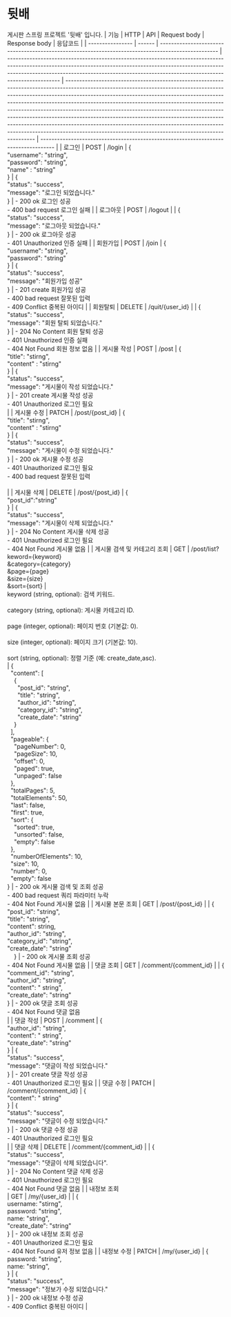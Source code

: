 # 뒷배
게시판 스프링 프로젝트 '뒷배' 입니다.
| 기능               | HTTP   | API                                                                                                 | Request body                                                                                                                                                                                                                                                  | Response body                                                                                                                                                                                                                                                                                                                                                                                                                                                                                                                                                                                                                         | 응답코드                                                                                |
| ---------------- | ------ | --------------------------------------------------------------------------------------------------- | ------------------------------------------------------------------------------------------------------------------------------------------------------------------------------------------------------------------------------------------------------------- | ------------------------------------------------------------------------------------------------------------------------------------------------------------------------------------------------------------------------------------------------------------------------------------------------------------------------------------------------------------------------------------------------------------------------------------------------------------------------------------------------------------------------------------------------------------------------------------------------------------------------------------- | ----------------------------------------------------------------------------------- |
| 로그인              | POST   | /login                                                                                              | {<br>"username": "string",<br>"password": "string",<br>"name" : "string"<br>}                                                                                                                                                                                 | {<br>"status": "success",<br>  "message": "로그인 되었습니다."<br>}                                                                                                                                                                                                                                                                                                                                                                                                                                                                                                                                                                           | - 200 ok 로그인 성공<br>- 400 bad request 로그인 실패                                         |
| 로그아웃             | POST   | /logout                                                                                             |                                                                                                                                                                                                                                                               | {<br>"status": "success",<br>  "message": "로그아웃 되었습니다."<br>}                                                                                                                                                                                                                                                                                                                                                                                                                                                                                                                                                                          | - 200 ok 로그아웃 성공<br>- 401 Unauthorized 인증 실패                                        |
| 회원가입             | POST   | /join                                                                                               | {<br>  "username": "string",<br>  "password": "string"<br>}                                                                                                                                                                                                   | {<br>"status": "success",<br>  "message": "회원가입 성공"<br>}                                                                                                                                                                                                                                                                                                                                                                                                                                                                                                                                                                              | - 201 create 회원가입 성공<br>- 400 bad request 잘못된 입력<br>- 409 Conflict 중복된 아이디          |
| 회원탈퇴             | DELETE | /quit/{user_id}                                                                                     |                                                                                                                                                                                                                                                               | {<br>"status": "success",<br>  "message": "회원 탈퇴 되었습니다."<br>}                                                                                                                                                                                                                                                                                                                                                                                                                                                                                                                                                                         | - 204 No  Content 회원 탈퇴 성공<br>- 401 Unauthorized 인증 실패<br>- 404 Not Found  회원 정보 없음 |
| 게시물 작성           | POST   | /post                                                                                               | {<br>"title": "stirng",<br>"content" : "stirng"<br>}                                                                                                                                                                                                          | {<br>"status": "success",<br>  "message": "게시물이 작성 되었습니다."<br>}                                                                                                                                                                                                                                                                                                                                                                                                                                                                                                                                                                       | - 201 create 게시물 작성 성공<br>- 401 Unauthorized 로그인 필요<br>                             |
| 게시물 수정           | PATCH  | /post/{post_id}                                                                                     | {<br>"title": "stirng",<br>"content" : "stirng"<br>}                                                                                                                                                                                                          | {<br>"status": "success",<br>  "message": "게시물이 수정 되었습니다."<br>}                                                                                                                                                                                                                                                                                                                                                                                                                                                                                                                                                                       | - 200 ok 게시물 수정 성공<br>- 401 Unauthorized 로그인 필요<br>- 400 bad request 잘못된 입력<br><br> |
| 게시물 삭제           | DELETE | /post/{post_id}                                                                                     | {<br>"post_id":"string"<br>}                                                                                                                                                                                                                                  | {<br>"status": "success",<br>  "message": "게시물이 삭제 되었습니다."<br>}                                                                                                                                                                                                                                                                                                                                                                                                                                                                                                                                                                       | - 204 No  Content 게시물 삭제 성공<br>- 401 Unauthorized 로그인 필요<br>- 404 Not Found 게시물 없음  |
| 게시물 검색 및 카테고리 조회 | GET    | /post/list?keword={keyword}<br>&category={category}<br>&page={page}<br>&size={size}<br>&sort={sort} | <br>keyword (string, optional): 검색 키워드.<br><br>category (string, optional): 게시물 카테고리 ID.<br><br>page (integer, optional): 페이지 번호 (기본값: 0).<br><br>size (integer, optional): 페이지 크기 (기본값: 10).<br><br>sort (string, optional): 정렬 기준 (예: create_date,asc).<br> | {<br>  "content": [<br>    {<br>      "post_id": "string",<br>      "title": "string",<br>      "author_id": "string",<br>      "category_id": "string",<br>      "create_date": "string"<br>    }<br>  ],<br>  "pageable": {<br>    "pageNumber": 0,<br>    "pageSize": 10,<br>    "offset": 0,<br>    "paged": true,<br>    "unpaged": false<br>  },<br>  "totalPages": 5,<br>  "totalElements": 50,<br>  "last": false,<br>  "first": true,<br>  "sort": {<br>    "sorted": true,<br>    "unsorted": false,<br>    "empty": false<br>  },<br>  "numberOfElements": 10,<br>  "size": 10,<br>  "number": 0,<br>  "empty": false<br>} | - 200 ok 게시물 검색 및 조회 성공<br>- 400 bad request 쿼리 파라미터 누락<br>- 404 Not Found 게시물 없음   |
| 게시물 본문 조회        | GET    | /post/{post_id}                                                                                     |                                                                                                                                                                                                                                                               | {<br>"post_id": "string",<br>"title": "string",<br>"content": string,<br>"author_id": "string",<br>"category_id": "string",<br>"create_date": "string"<br>    }                                                                                                                                                                                                                                                                                                                                                                                                                                                                       | - 200 ok 게시물 조회 성공<br>- 404 Not Found 게시물 없음                                        |
| 댓글 조회            | GET    | /comment/{comment_id}                                                                               |                                                                                                                                                                                                                                                               | {<br>"comment_id": "string",<br>"author_id": "string",<br>"content": " string",<br>"create_date": "string"<br>}                                                                                                                                                                                                                                                                                                                                                                                                                                                                                                                       | - 200 ok 댓글 조회 성공<br>- 404 Not Found 댓글 없음<br>                                      |
| 댓글 작성            | POST   | /comment                                                                                            | {<br>"author_id": "string",<br>"content": " string",<br>"create_date": "string"<br>}                                                                                                                                                                          | {<br>"status": "success",<br>  "message": "댓글이 작성 되었습니다."<br>}                                                                                                                                                                                                                                                                                                                                                                                                                                                                                                                                                                        | - 201 create 댓글 작성 성공<br>- 401 Unauthorized 로그인 필요                                  |
| 댓글 수정            | PATCH  | /comment/{comment_id}                                                                               | {<br>"content": " string"<br>}                                                                                                                                                                                                                                | {<br>"status": "success",<br>  "message": "댓글이 수정 되었습니다."<br>}                                                                                                                                                                                                                                                                                                                                                                                                                                                                                                                                                                        | - 200 ok 댓글 수정 성공<br>- 401 Unauthorized 로그인 필요<br>                                  |
| 댓글 삭제            | DELETE | /comment/{comment_id}                                                                               |                                                                                                                                                                                                                                                               | {<br>"status": "success",<br>  "message": "댓글이 삭제 되었습니다".<br>}                                                                                                                                                                                                                                                                                                                                                                                                                                                                                                                                                                        | - 204 No  Content 댓글 삭제 성공<br>- 401 Unauthorized 로그인 필요<br>- 404 Not Found 댓글 없음    |
| 내정보 조회 <br>      | GET    | /my/{user_id}                                                                                       |                                                                                                                                                                                                                                                               | {<br>username: "stirng",<br>password: "string",<br>name: "string",<br>"create_date": "string" <br>}                                                                                                                                                                                                                                                                                                                                                                                                                                                                                                                                   | - 200 ok 내정보 조회 성공<br>- 401 Unauthorized 로그인 필요<br>- 404 Not Found 유저 정보 없음         |
| 내정보 수정           | PATCH  | /my/{user_id}                                                                                       | {<br>password: "string",<br>name: "string",<br>}                                                                                                                                                                                                              | {<br>"status": "success",<br>  "message": "정보가 수정 되었습니다."<br>}                                                                                                                                                                                                                                                                                                                                                                                                                                                                                                                                                                        | - 200 ok 내정보 수정 성공<br>- 409 Conflict 중복된 아이디                                        |
